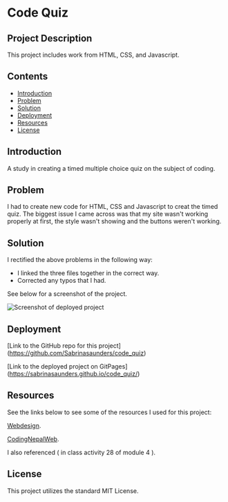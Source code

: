 # Code Quiz


## Project Description

This project includes work from HTML, CSS, and Javascript.

## Contents

- [Introduction](#introduction)
- [Problem](#problem)
- [Solution](#solution)
- [Deployment](#deployment)
- [Resources](#resources)
- [License](#License)

## Introduction

A study in creating a timed multiple choice quiz on the subject of coding.

## Problem

I had to create new code for HTML, CSS and Javascript to creat the timed quiz. The biggest issue I came across was that my site wasn't working properly at first, the style wasn't showing and the buttons weren't working.

## Solution

I rectified the above problems in the following way:

- I linked the three files together in the correct way.
- Corrected any typos that I had.

See below for a screenshot of the project.

![Screenshot of deployed project](/assets/Screenshot%202024-02-05%20at%204.35.55 PM.png)

## Deployment

[Link to the GitHub repo for this project] (https://github.com/Sabrinasaunders/code_quiz)

[Link to the deployed project on GitPages] (https://sabrinasaunders.github.io/code_quiz/)


## Resources

See the links below to see some of the resources I used for this project:

[Webdesign](https://webdesign.tutsplus.com/multiple-choice-quiz-app-with-javascript--cms-107756t).

[CodingNepalWeb](https://www.codingnepalweb.com/quiz-app-with-timer-javascript/).

I also referenced ( in class activity 28 of module 4 ).

## License

This project utilizes the standard MIT License.
